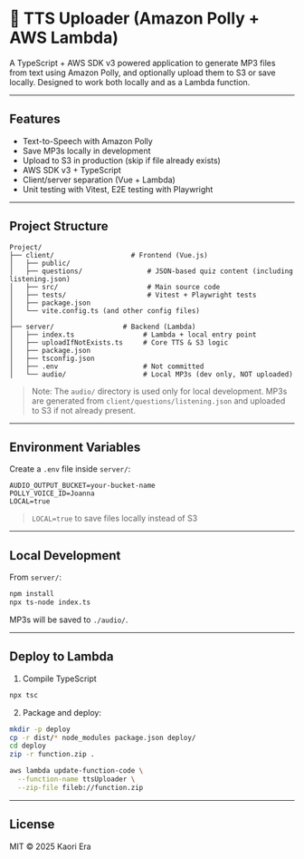 # 🎤 TTS Uploader (Amazon Polly + AWS Lambda)

A TypeScript + AWS SDK v3 powered application to generate MP3 files from text using Amazon Polly, and optionally upload them to S3 or save locally. Designed to work both locally and as a Lambda function.

---

## Features

- Text-to-Speech with Amazon Polly
- Save MP3s locally in development
- Upload to S3 in production (skip if file already exists)
- AWS SDK v3 + TypeScript
- Client/server separation (Vue + Lambda)
- Unit testing with Vitest, E2E testing with Playwright

---

## Project Structure

```
Project/
├── client/                   # Frontend (Vue.js)
│   ├── public/
│   ├── questions/                # JSON-based quiz content (including listening.json)
│   ├── src/                      # Main source code
│   ├── tests/                    # Vitest + Playwright tests
│   ├── package.json
│   └── vite.config.ts (and other config files)
│
├── server/                 # Backend (Lambda)
│   ├── index.ts                 # Lambda + local entry point
│   ├── uploadIfNotExists.ts     # Core TTS & S3 logic
│   ├── package.json
│   ├── tsconfig.json
│   ├── .env                     # Not committed
│   └── audio/                   # Local MP3s (dev only, NOT uploaded)
```

> Note: The `audio/` directory is used only for local development. MP3s are generated from `client/questions/listening.json` and uploaded to S3 if not already present.

---

## Environment Variables

Create a `.env` file inside `server/`:

```dotenv
AUDIO_OUTPUT_BUCKET=your-bucket-name
POLLY_VOICE_ID=Joanna
LOCAL=true
```

> `LOCAL=true` to save files locally instead of S3

---

## Local Development

From `server/`:

```bash
npm install
npx ts-node index.ts
```

MP3s will be saved to `./audio/`.

---

## Deploy to Lambda

1. Compile TypeScript

```bash
npx tsc
```

2. Package and deploy:

```bash
mkdir -p deploy
cp -r dist/* node_modules package.json deploy/
cd deploy
zip -r function.zip .

aws lambda update-function-code \
  --function-name ttsUploader \
  --zip-file fileb://function.zip
```

---

## License

MIT © 2025 Kaori Era